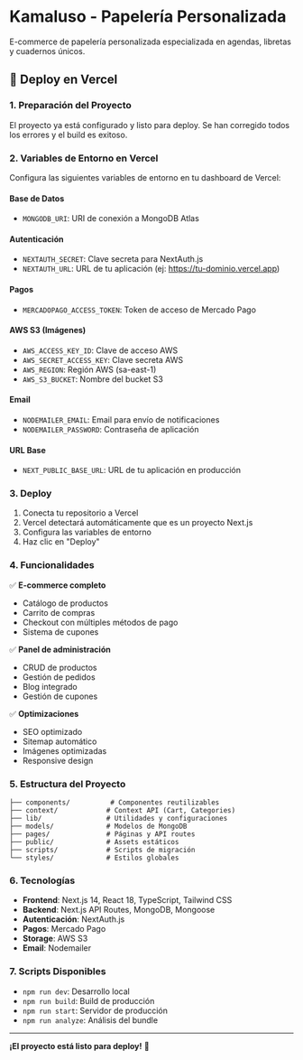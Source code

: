 # Kamaluso - Papelería Personalizada

E-commerce de papelería personalizada especializada en agendas, libretas y cuadernos únicos.

## 🚀 Deploy en Vercel

### 1. Preparación del Proyecto

El proyecto ya está configurado y listo para deploy. Se han corregido todos los errores y el build es exitoso.

### 2. Variables de Entorno en Vercel

Configura las siguientes variables de entorno en tu dashboard de Vercel:

#### Base de Datos
- `MONGODB_URI`: URI de conexión a MongoDB Atlas

#### Autenticación
- `NEXTAUTH_SECRET`: Clave secreta para NextAuth.js
- `NEXTAUTH_URL`: URL de tu aplicación (ej: https://tu-dominio.vercel.app)

#### Pagos
- `MERCADOPAGO_ACCESS_TOKEN`: Token de acceso de Mercado Pago

#### AWS S3 (Imágenes)
- `AWS_ACCESS_KEY_ID`: Clave de acceso AWS
- `AWS_SECRET_ACCESS_KEY`: Clave secreta AWS
- `AWS_REGION`: Región AWS (sa-east-1)
- `AWS_S3_BUCKET`: Nombre del bucket S3

#### Email
- `NODEMAILER_EMAIL`: Email para envío de notificaciones
- `NODEMAILER_PASSWORD`: Contraseña de aplicación

#### URL Base
- `NEXT_PUBLIC_BASE_URL`: URL de tu aplicación en producción

### 3. Deploy

1. Conecta tu repositorio a Vercel
2. Vercel detectará automáticamente que es un proyecto Next.js
3. Configura las variables de entorno
4. Haz clic en "Deploy"

### 4. Funcionalidades

✅ **E-commerce completo**
- Catálogo de productos
- Carrito de compras
- Checkout con múltiples métodos de pago
- Sistema de cupones

✅ **Panel de administración**
- CRUD de productos
- Gestión de pedidos
- Blog integrado
- Gestión de cupones

✅ **Optimizaciones**
- SEO optimizado
- Sitemap automático
- Imágenes optimizadas
- Responsive design

### 5. Estructura del Proyecto

```
├── components/          # Componentes reutilizables
├── context/            # Context API (Cart, Categories)
├── lib/                # Utilidades y configuraciones
├── models/             # Modelos de MongoDB
├── pages/              # Páginas y API routes
├── public/             # Assets estáticos
├── scripts/            # Scripts de migración
└── styles/             # Estilos globales
```

### 6. Tecnologías

- **Frontend**: Next.js 14, React 18, TypeScript, Tailwind CSS
- **Backend**: Next.js API Routes, MongoDB, Mongoose
- **Autenticación**: NextAuth.js
- **Pagos**: Mercado Pago
- **Storage**: AWS S3
- **Email**: Nodemailer

### 7. Scripts Disponibles

- `npm run dev`: Desarrollo local
- `npm run build`: Build de producción
- `npm run start`: Servidor de producción
- `npm run analyze`: Análisis del bundle

---

**¡El proyecto está listo para deploy!** 🎉
